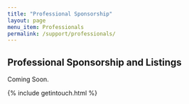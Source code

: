 ```yaml
---
title: "Professional Sponsorship"
layout: page
menu_item: Professionals
permalink: /support/professionals/
---
```


## Professional Sponsorship and Listings

Coming Soon.

{% include getintouch.html %}
